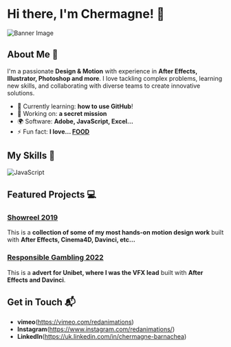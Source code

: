 # Hi there, I'm Chermagne! 👋

![Banner Image](https://banner2.cleanpng.com/20231211/zbo/transparent-cartoon-cow-black-and-white-patches-cow-ears-close-cartoon-cow-with-black-and-white-1710978722421.webp)

## About Me 🚀

I'm a passionate **Design & Motion** with experience in **After Effects, Illustrator, Photoshop and more**. I love tackling complex problems, learning new skills, and collaborating with diverse teams to create innovative solutions.

- 🌱 Currently learning: **how to use GitHub**!
- 🔭 Working on: **a secret mission**
- 🌍 Software: **Adobe, JavaScript, Excel...**
- ⚡ Fun fact: **I love... <ins>FOOD</ins>**

## My Skills 🧠

![JavaScript](https://img.shields.io/badge/-JavaScript-F7DF1E?style=flat-square&logo=javascript&logoColor=black)


## Featured Projects 💻

### [Showreel 2019](https://vimeo.com/388328452)

This is a **collection of some of my most hands-on motion design work** built with **After Effects, Cinema4D, Davinci, etc...**

### [Responsible Gambling 2022](https://vimeo.com/646841094)

This is a **advert for Unibet, where I was the VFX lead** built with **After Effects and Davinci**.

## Get in Touch 📬

- **vimeo**(https://vimeo.com/redanimations)
- **Instagram**(https://www.instagram.com/redanimations/)
- **LinkedIn**(https://uk.linkedin.com/in/chermagne-barnachea)

